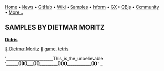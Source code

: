 [Home](https://qb64.com) • [News](../news.md) • [GitHub](https://github.com/QB64Official/qb64) • [Wiki](https://github.com/QB64Official/qb64/wiki) • [Samples](../samples.md) • [Inform](../inform.md) • [GX](../gx.md) • [QBjs](../qbjs.md) • [Community](../community.md) • [More...](../more.md)

## SAMPLES BY DIETMAR MORITZ

**[Didris](didris/index.md)**

[🐝 Dietmar Moritz](dietmar-moritz.md) 🔗 [game](game.md), [tetris](tetris.md)

'________________________This_is_the_unbelievable '________ÜÜÜ___ÜÜ_________ÜÜÜ____________ÜÜ '__...
